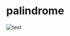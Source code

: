 # palindrome

![test](https://user-images.githubusercontent.com/72020467/124514407-3b758300-dddd-11eb-9069-8b492c41b02c.png)

